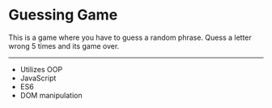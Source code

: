 # Guessing Game
This is a game where you have to guess a random phrase. Quess a letter wrong 5 times and its game over.

---
* Utilizes OOP
* JavaScript
* ES6
* DOM manipulation


  